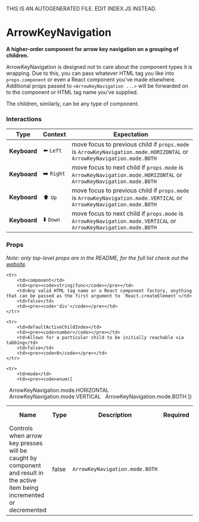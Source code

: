 THIS IS AN AUTOGENERATED FILE. EDIT INDEX.JS INSTEAD.

# ArrowKeyNavigation
__A higher-order component for arrow key navigation on a grouping of children.__

ArrowKeyNavigation is designed not to care about the component types it is wrapping. Due to this, you can pass
whatever HTML tag you like into `props.component` or even a React component you've made elsewhere. Additional
props passed to `<ArrowKeyNavigation ...>` will be forwarded on to the component or HTML tag name you've supplied.

The children, similarly, can be any type of component.

### Interactions

Type | Context | Expectation
---- | ------- | -----------
__Keyboard__ | ⬅️ `Left` | move focus to previous child if `props.mode` is `ArrowKeyNavigation.mode.HORIZONTAL` or `ArrowKeyNavigation.mode.BOTH`
__Keyboard__ | ➡️ `Right` | move focus to next child if `props.mode` is `ArrowKeyNavigation.mode.HORIZONTAL` or `ArrowKeyNavigation.mode.BOTH`
__Keyboard__ | ⬆️ `Up` | move focus to previous child if `props.mode` is `ArrowKeyNavigation.mode.VERTICAL` or `ArrowKeyNavigation.mode.BOTH`
__Keyboard__ | ⬇️ `Down` | move focus to next child if `props.mode` is `ArrowKeyNavigation.mode.VERTICAL` or `ArrowKeyNavigation.mode.BOTH`

### Props

_Note: only top-level props are in the README, for the full list check out the [website](http://boundless.js.org/ArrowKeyNavigation#props)._

<table>
    <tr>
        <th>Name</th>
        <th>Type</th>
        <th>Description</th>
        <th>Required</th>
        <th>Default Value</th>
    </tr>
    
    <tr>
        <td>component</td>
        <td><pre><code>string|func</code></pre></td>
        <td>Any valid HTML tag name or a React component factory, anything that can be passed as the first argument to `React.createElement`</td>
        <td>false</td>
        <td><pre><code>'div'</code></pre></td>
    </tr>
    
    <tr>
        <td>defaultActiveChildIndex</td>
        <td><pre><code>number</code></pre></td>
        <td>Allows for a particular child to be initially reachable via tabbing</td>
        <td>false</td>
        <td><pre><code>0</code></pre></td>
    </tr>
    
    <tr>
        <td>mode</td>
        <td><pre><code>enum([
&nbsp;&nbsp;ArrowKeyNavigation.mode.HORIZONTAL
&nbsp;&nbsp;ArrowKeyNavigation.mode.VERTICAL
&nbsp;&nbsp;ArrowKeyNavigation.mode.BOTH
])</code></pre></td>
        <td>Controls when arrow key presses will be caught by component and result in the active item being incremented or decremented</td>
        <td>false</td>
        <td><pre><code>ArrowKeyNavigation.mode.BOTH</code></pre></td>
    </tr>
    
</table>
